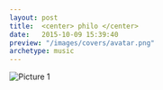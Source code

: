 ```yaml
---
layout: post
title:  <center> philo </center>
date:   2015-10-09 15:39:40
preview: "/images/covers/avatar.png"
archetype: music
---
```


![Picture 1]()

